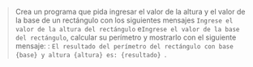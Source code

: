 > Crea un programa que pida ingresar el valor de la altura y el valor de la base de un rectángulo con los siguientes mensajes `Ingrese el valor de la altura del rectángulo` e`Ingrese el valor de la base del rectángulo`, calcular su perímetro y mostrarlo con el siguiente mensaje: : `El resultado del perímetro del rectángulo con base {base} y altura {altura} es: {resultado} `.

<style>
  .mu-browser {
    display: none;
  }
</style>